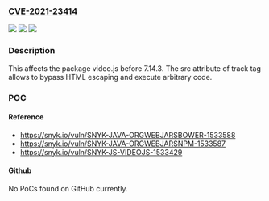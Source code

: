 ### [CVE-2021-23414](https://cve.mitre.org/cgi-bin/cvename.cgi?name=CVE-2021-23414)
![](https://img.shields.io/static/v1?label=Product&message=video.js&color=blue)
![](https://img.shields.io/static/v1?label=Version&message=%3C%207.14.3%20&color=brighgreen)
![](https://img.shields.io/static/v1?label=Vulnerability&message=Cross-site%20Scripting%20(XSS)&color=brighgreen)

### Description

This affects the package video.js before 7.14.3. The src attribute of track tag allows to bypass HTML escaping and execute arbitrary code.

### POC

#### Reference
- https://snyk.io/vuln/SNYK-JAVA-ORGWEBJARSBOWER-1533588
- https://snyk.io/vuln/SNYK-JAVA-ORGWEBJARSNPM-1533587
- https://snyk.io/vuln/SNYK-JS-VIDEOJS-1533429

#### Github
No PoCs found on GitHub currently.

